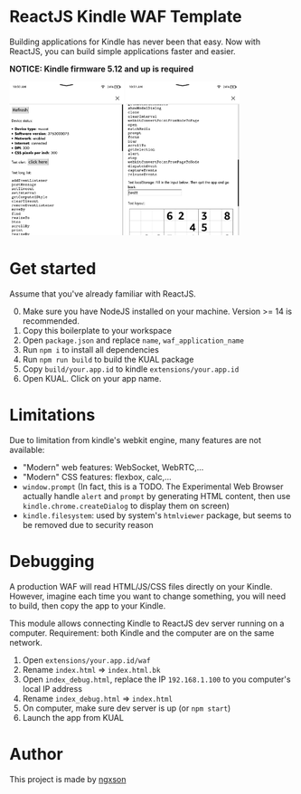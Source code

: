 # ReactJS Kindle WAF Template

Building applications for Kindle has never been that easy. Now with ReactJS, you can build simple applications faster and easier.

**NOTICE: Kindle firmware 5.12 and up is required**

<img src="https://raw.githubusercontent.com/ngxson/hobby-kindle-waf/master/assets/1650011518.png" width="40%">
<img src="https://raw.githubusercontent.com/ngxson/hobby-kindle-waf/master/assets/1650011534.png" width="40%">

# Get started

Assume that you've already familiar with ReactJS.

0. Make sure you have NodeJS installed on your machine. Version >= 14 is recommended.
1. Copy this boilerplate to your workspace
2. Open `package.json` and replace `name`, `waf_application_name`
3. Run `npm i` to install all dependencies
4. Run `npm run build` to build the KUAL package
5. Copy `build/your.app.id` to kindle `extensions/your.app.id`
6. Open KUAL. Click on your app name.

# Limitations

Due to limitation from kindle's webkit engine, many features are not available:
- "Modern" web features: WebSocket, WebRTC,...
- "Modern" CSS features: flexbox, calc,...
- `window.prompt` (In fact, this is a TODO. The Experimental Web Browser actually handle `alert` and `prompt` by generating HTML content, then use `kindle.chrome.createDialog` to display them on screen)
- `kindle.filesystem`: used by system's `htmlviewer` package, but seems to be removed due to security reason

# Debugging

A production WAF will read HTML/JS/CSS files directly on your Kindle. However, imagine each time you want to change something, you will need to build, then copy the app to your Kindle.

This module allows connecting Kindle to ReactJS dev server running on a computer. Requirement: both Kindle and the computer are on the same network.

1. Open `extensions/your.app.id/waf`
2. Rename `index.html` => `index.html.bk`
3. Open `index_debug.html`, replace the IP `192.168.1.100` to you computer's local IP address
4. Rename `index_debug.html` => `index.html`
5. On computer, make sure dev server is up (or `npm start`)
6. Launch the app from KUAL

# Author

This project is made by [ngxson](https://ngxson.com)
